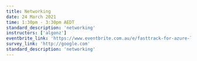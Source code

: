 ```yaml
---
title: Networking
date: 24 March 2021
time: 1:30pm - 3:30pm AEDT
standard_description: 'networking'
instructors: ['algonz']
eventbrite_link: 'https://www.eventbrite.com.au/e/fasttrack-for-azure-live-emea-azure-security-101-registration-143967706285'
survey_link: 'http://google.com'
standard_description: 'networking'
---
```


